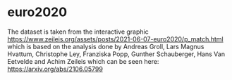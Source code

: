 # euro2020

The dataset is taken from the interactive graphic https://www.zeileis.org/assets/posts/2021-06-07-euro2020/p_match.html
which is based on the analysis done by Andreas Groll, Lars Magnus Hvattum, Christophe Ley, Franziska Popp, Gunther Schauberger, Hans Van Eetvelde and Achim Zeileis which can be seen here: https://arxiv.org/abs/2106.05799
